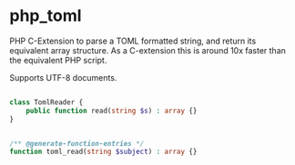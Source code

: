 # php_toml
PHP C-Extension to parse a TOML formatted string, and return its equivalent array structure.
As a C-extension this is around 10x faster than the equivalent PHP script.

Supports UTF-8 documents.


```php

class TomlReader {
    public function read(string $s) : array {}
}


/** @generate-function-entries */
function toml_read(string $subject) : array {}
```
